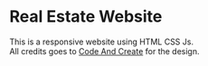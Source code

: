# Real Estate Website

This is a responsive website using HTML CSS Js.<br>
All credits goes to <a href="https://www.youtube.com/channel/UCtOmmC3Z8WSn45VgTAKBHhA">Code And Create</a> for the design. 
